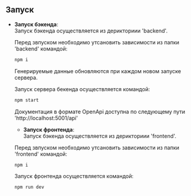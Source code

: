 ## Запуск

- **Запуск бэкенда**:  
  Запуск бэкенда осуществляется из дерикториии 'backend'.

  Перед звпуском необходимо утсановить зависимости из папки 'backend' командой:
  ```bash
  npm i
  ```
  Генерируемые данные обновляются при каждом новом запуске сервера.
    
  Запуск сервера бекенда осуществляется командой: 
  ```bash
  npm start
  ```

  Документация в формате OpenApi доступна по следующему пути 'http://localhost:5001/api'

  - **Запуск фронтенда**:  
  Запуск бэкенда осуществляется из дерикториии 'frontend'.

  Перед звпуском необходимо утсановить зависимости из папки 'frontend' командой:
  ```bash
  npm i
  ```    
  Запуск фронтенда осуществляется командой: 
  ```bash
  npm run dev
  ```